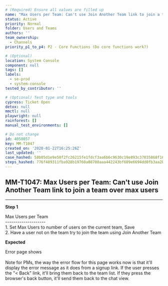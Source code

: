 ```yaml
---
# (Required) Ensure all values are filled up
name: "Max Users per Team: Can't use Join Another Team link to join a team over max users"
status: Active
priority: Normal
folder: Users and Teams
authors: ''
team_ownership:
  - Channels
priority_p1_to_p4: P2 - Core Functions (Do core functions work?)

# (Optional)
location: System Console
component: null
tags: []
labels:
  - se-prod
  - system-console
tested_by_contributor: ''

# (Optional) Test type and tools
cypress: Ticket Open
detox: null
mmctl: null
playwright: null
rainforest: []
manual_test_environments: []

# Do not change
id: 4058057
key: MM-T1047
created_on: '2020-01-22T16:25:26Z'
last_updated: ''
case_hashed: 58b05d1e9e58f2fc26215fe1fdcf3aa6b6c9630c19e893c37035868f16dec856c80c05ae0b4b7476458b9921b1462b21
steps_hashed: 776f489311fba928b19760a88708aaa442243bf609e6694dd0fb3aa2b83fe04871e2488b2462516bf3df9fc8338c7610
---
```


<!-- (Auto-generated) Based on frontmatter's "key" and "name" -->

## MM-T1047: Max Users per Team: Can't use Join Another Team link to join a team over max users

---

**Step 1**

Max Users per Team\
\--------------------\
1\. Set Max Users to number of users on the current team, Save\
2\. Have a user not on the team try to join the team using Join Another Team

**Expected**

Error page shows\
\
Note for PMs, the way the error flow for this page works now is that it'll display the error message as it does from a signup link. If the user presses the "< Back" link, it'll bring them back to the team list. If they press the browser's back button, it'll send them back to the chat view.
